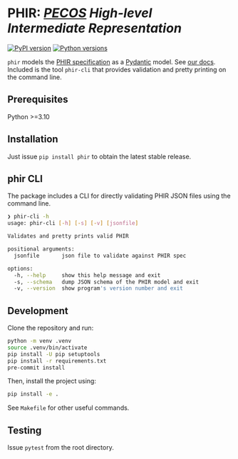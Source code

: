 # PHIR: _[PECOS](https://github.com/PECOS-packages/PECOS) High-level Intermediate Representation_

[![PyPI version](https://badge.fury.io/py/phir.svg)](https://badge.fury.io/py/phir)
[![Python versions](https://img.shields.io/badge/python-3.10%20%7C%203.11%20%7C%203.12-blue.svg)](https://img.shields.io/badge/python-3.10%2C%203.11%2C%203.12-blue.svg)

`phir` models the [PHIR specification](./spec.md) as a [Pydantic](https://docs.pydantic.dev/latest/) model.
See [our docs](https://cqcl.github.io/phir/).
Included is the tool `phir-cli` that provides validation and pretty printing on the command line.

## Prerequisites

Python >=3.10

## Installation

Just issue `pip install phir` to obtain the latest stable release.

## phir CLI

The package includes a CLI for directly validating PHIR JSON files using the command line.

```sh
❯ phir-cli -h
usage: phir-cli [-h] [-s] [-v] [jsonfile]

Validates and pretty prints valid PHIR

positional arguments:
  jsonfile       json file to validate against PHIR spec

options:
  -h, --help     show this help message and exit
  -s, --schema   dump JSON schema of the PHIR model and exit
  -v, --version  show program's version number and exit
```

## Development

Clone the repository and run:

```sh
python -m venv .venv
source .venv/bin/activate
pip install -U pip setuptools
pip install -r requirements.txt
pre-commit install
```

Then, install the project using:

```sh
pip install -e .
```

See `Makefile` for other useful commands.

## Testing

Issue `pytest` from the root directory.

